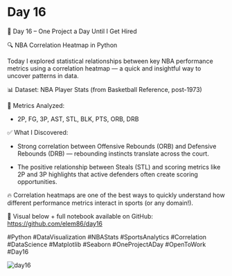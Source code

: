 # Day 16

🎯 Day 16 – One Project a Day Until I Get Hired

🔍 NBA Correlation Heatmap in Python

Today I explored statistical relationships between key NBA performance metrics using a correlation heatmap — a quick and insightful way to uncover patterns in data.

📊 Dataset: NBA Player Stats (from Basketball Reference, post-1973)

🔧 Metrics Analyzed:

  - 2P, FG, 3P, AST, STL, BLK, PTS, ORB, DRB
    

✅ What I Discovered:

  - Strong correlation between Offensive Rebounds (ORB) and Defensive Rebounds (DRB) — rebounding instincts translate across the court.

  - The positive relationship between Steals (STL) and scoring metrics like 2P and 3P highlights that active defenders often create scoring opportunities.


🔥 Correlation heatmaps are one of the best ways to quickly understand how different performance metrics interact in sports (or any domain!).

📸 Visual below + full notebook available on GitHub: https://github.com/elem86/day16

#Python #DataVisualization #NBAStats #SportsAnalytics #Correlation #DataScience #Matplotlib #Seaborn #OneProjectADay #OpenToWork #Day16


![day16](https://github.com/user-attachments/assets/5babe0eb-de9c-418b-b9fc-f490d9335925)

